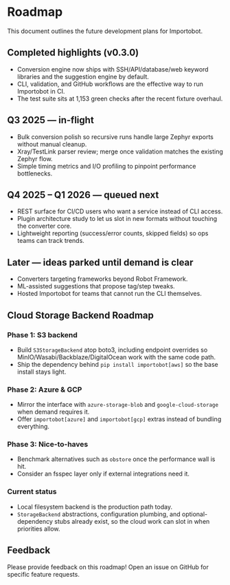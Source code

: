 # Roadmap

This document outlines the future development plans for Importobot.

## Completed highlights (v0.3.0)

- Conversion engine now ships with SSH/API/database/web keyword libraries and the suggestion engine by default.
- CLI, validation, and GitHub workflows are the effective way to run Importobot in CI.
- The test suite sits at 1,153 green checks after the recent fixture overhaul.

## Q3 2025 — in-flight

- Bulk conversion polish so recursive runs handle large Zephyr exports without manual cleanup.
- Xray/TestLink parser review; merge once validation matches the existing Zephyr flow.
- Simple timing metrics and I/O profiling to pinpoint performance bottlenecks.

## Q4 2025 – Q1 2026 — queued next

- REST surface for CI/CD users who want a service instead of CLI access.
- Plugin architecture study to let us slot in new formats without touching the converter core.
- Lightweight reporting (success/error counts, skipped fields) so ops teams can track trends.

## Later — ideas parked until demand is clear

- Converters targeting frameworks beyond Robot Framework.
- ML-assisted suggestions that propose tag/step tweaks.
- Hosted Importobot for teams that cannot run the CLI themselves.

## Cloud Storage Backend Roadmap

### Phase 1: S3 backend

- Build `S3StorageBackend` atop boto3, including endpoint overrides so MinIO/Wasabi/Backblaze/DigitalOcean work with the same code path.
- Ship the dependency behind `pip install importobot[aws]` so the base install stays light.

### Phase 2: Azure & GCP

- Mirror the interface with `azure-storage-blob` and `google-cloud-storage` when demand requires it.
- Offer `importobot[azure]` and `importobot[gcp]` extras instead of bundling everything.

### Phase 3: Nice-to-haves

- Benchmark alternatives such as `obstore` once the performance wall is hit.
- Consider an fsspec layer only if external integrations need it.

### Current status

- Local filesystem backend is the production path today.
- `StorageBackend` abstractions, configuration plumbing, and optional-dependency stubs already exist, so the cloud work can slot in when priorities allow.

## Feedback

Please provide feedback on this roadmap! Open an issue on GitHub for specific feature requests.
